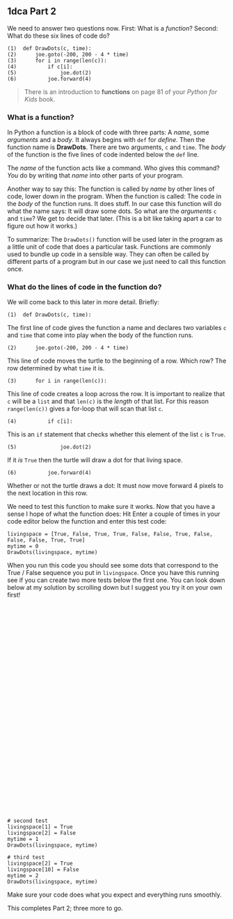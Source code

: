 ## 1dca Part 2


We need to answer two questions now. First: What is a *function*? Second: What do these six lines of code do? 

```
(1)  def DrawDots(c, time):
(2)      joe.goto(-200, 200 - 4 * time)
(3)      for i in range(len(c)):
(4)          if c[i]: 
(5)              joe.dot(2)
(6)          joe.forward(4)
```

> There is an introduction to **functions** on page 81 of your *Python for Kids* book. 

### What is a function?

In Python a function is a block of code with three parts: A *name*, some *arguments* and a *body*.
It always begins with `def` for *define*. Then the function name is **DrawDots**. There are two
arguments, `c` and `time`. The *body* of the function is the five lines of code indented below the
`def` line. 


The *name* of the function acts like a command. Who gives this command? *You* do by writing that *name* 
into other parts of your program. 


Another way to say this: 
The function is called by *name* by other lines of code, lower down in the program. 
When the function is called: The code in the *body* of the function
runs. It does stuff. In our case this function will do what the name says: It will draw some dots. 
So what are the *arguments* `c` and `time`? We get to decide that later. (This is a bit like taking 
apart a car to figure out how it works.) 


To summarize: The `DrawDots()` function will be used later in the program as a little unit of code that 
does a particular task. Functions are commonly used to bundle up code in a sensible way. They can often
be called by different parts of a program but in our case we just need to call this function once. 


### What do the lines of code in the function do?


We will come back to this later in more detail. Briefly: 


```
(1)  def DrawDots(c, time):
```
The first line of code gives the function a name
and declares two variables `c` and `time` that come into play when the body of the function runs. 

```
(2)      joe.goto(-200, 200 - 4 * time)
```
This line of code moves the turtle to the beginning of a row. Which row? The row determined by what `time` it is.

```
(3)      for i in range(len(c)):
```
This line of code creates a loop across the row. It is important to realize that `c` will be a `list` and that
`len(c)` is the *length* of that list. For this reason `range(len(c))` gives a for-loop that will scan that list `c`.

```
(4)          if c[i]: 
```
This is an `if` statement that checks whether this element of the list `c` is `True`. 

```
(5)              joe.dot(2)
```
If it *is* `True` then the turtle will draw a dot for that living space.

```
(6)          joe.forward(4)
```
Whether or not the turtle draws a dot: It must now move forward 4 pixels to the next location in this row. 


We need to test this function to make sure it works. Now that you have a sense I hope of what the function does: 
Hit Enter a couple of times in your code editor below the function and enter this test code:


```
livingspace = [True, False, True, True, False, False, True, False, False, False, True, True]
mytime = 0
DrawDots(livingspace, mytime)
```

When you run this code you should see some dots that correspond to the True / False sequence you put in `livingspace`.
Once you have this running see if you can create two more tests below the first one. You can look down below at my 
solution by scrolling down but I suggest you try it on your own first! 

```



































# second test
livingspace[1] = True
livingspace[2] = False
mytime = 1
DrawDots(livingspace, mytime)

# third test
livingspace[2] = True
livingspace[10] = False
mytime = 2
DrawDots(livingspace, mytime)
```

Make sure your code does what you expect and everything runs smoothly.

This completes Part 2; three more to go. 
